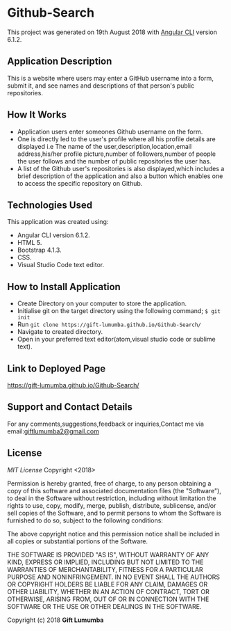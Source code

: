 # Github-Search

This project was generated on 19th August 2018 with [Angular CLI](https://gift-lumumba.github.io/Github-Search/) version 6.1.2.

## Application Description
 This is a website where users may enter a GitHub username into a form, submit it, and see names and descriptions of that person's public repositories.

## How It Works
- Application users enter someones Github username on the form.
- One is directly led to the user's profile where all his profile details are displayed i.e The name of the user,description,location,email address,his/her profile picture,number of followers,number of people the user follows and the number of public repositories the user has.
- A list of the Github user's repositories is also displayed,which includes a brief description of the application and also a button which enables one to access the specific repository on Github.

## Technologies Used
This application was created using:
- Angular CLI version 6.1.2.
- HTML 5.
- Bootstrap 4.1.3.
- CSS.
- Visual Studio Code text editor.

## How to Install Application
- Create Directory on your computer to store the application.
- Initialise git on the target directory using the following command;
    `$ git init`
- Run `git clone https://gift-lumumba.github.io/Github-Search/`
- Navigate to created directory.
- Open in your preferred text editor(atom,visual studio code or sublime text).

## Link to Deployed Page
https://gift-lumumba.github.io/Github-Search/

## Support and Contact Details
For any comments,suggestions,feedback or inquiries,Contact me via email:giftlumumba2@gmail.com

## License
*MIT License*
Copyright <2018> <GIFT LUMUMBA>

Permission is hereby granted, free of charge, to any person obtaining a copy of this software and associated documentation files (the "Software"), to deal in the Software without restriction, including without limitation the rights to use, copy, modify, merge, publish, distribute, sublicense, and/or sell copies of the Software, and to permit persons to whom the Software is furnished to do so, subject to the following conditions:

The above copyright notice and this permission notice shall be included in all copies or substantial portions of the Software.

THE SOFTWARE IS PROVIDED "AS IS", WITHOUT WARRANTY OF ANY KIND, EXPRESS OR IMPLIED, INCLUDING BUT NOT LIMITED TO THE WARRANTIES OF MERCHANTABILITY, FITNESS FOR A PARTICULAR PURPOSE AND NONINFRINGEMENT. IN NO EVENT SHALL THE AUTHORS OR COPYRIGHT HOLDERS BE LIABLE FOR ANY CLAIM, DAMAGES OR OTHER LIABILITY, WHETHER IN AN ACTION OF CONTRACT, TORT OR OTHERWISE, ARISING FROM, OUT OF OR IN CONNECTION WITH THE SOFTWARE OR THE USE OR OTHER DEALINGS IN THE SOFTWARE.

Copyright (c) 2018 **Gift Lumumba**
